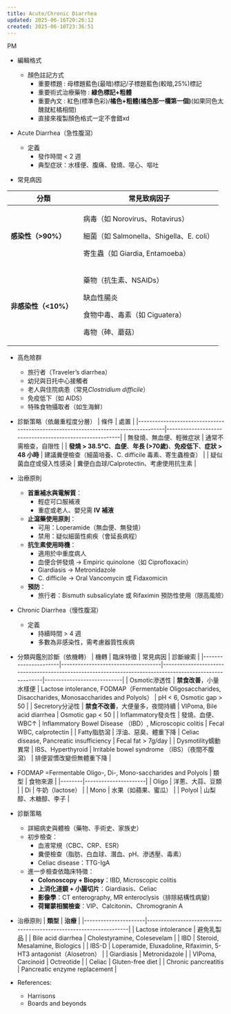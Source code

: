 ```yaml
---
title: Acute/Chronic Diarrhea
updated: 2025-06-16T20:26:12
created: 2025-06-10T23:36:51
---
```


PM

- 編輯格式
  - 顏色註記方式
    - 重要標題 : 母標題藍色(最暗)標記/子標題藍色(較暗,25%)標記
    - 重要術式治療藥物 : **綠色標記+粗體**
    - 重要內文 : 紅色(標準色彩)/**橘色+粗體(橘色那一欄第一個)**(如果同色太醜就紅橘相間)
    - 直接來複製顏色格式一定不會錯xd

- Acute Diarrhea（急性腹瀉）
  - 定義
    - 發作時間 \< 2 週
    - 典型症狀：水樣便、腹痛、發燒、噁心、嘔吐

- 常見病因
<table>
<colgroup>
<col style="width: 34%" />
<col style="width: 65%" />
</colgroup>
<thead>
<tr class="header">
<th>分類</th>
<th>常見致病因子</th>
</tr>
</thead>
<tbody>
<tr class="odd">
<td><strong>感染性（&gt;90%）</strong></td>
<td><p>病毒（如 Norovirus、Rotavirus）</p>
<p>細菌（如 Salmonella、Shigella、E. coli）</p>
<p>寄生蟲（如 Giardia, Entamoeba）</p></td>
</tr>
<tr class="even">
<td><strong>非感染性（&lt;10%）</strong></td>
<td><p>藥物（抗生素、NSAIDs）</p>
<p>缺血性腸炎</p>
<p>食物中毒、毒素（如 Ciguatera）</p>
<p>毒物（砷、蘑菇）</p></td>
</tr>
</tbody>
</table>

- 高危險群
  - 旅行者（Traveler’s diarrhea）
  - 幼兒與日托中心接觸者
  - 老人與住院病患（常見*Clostridium difficile*）
  - 免疫低下（如 AIDS）
  - 特殊食物攝取者（如生海鮮）

- 診斷策略（依嚴重程度分層）
| 條件                                                                               | 處置                                                    |
|------------------------------------------------------------------------------------|---------------------------------------------------------|
| 無發燒、無血便、輕微症狀                                                           | 通常不需檢查，自限性                                    |
| **發燒 \> 38.5°C**、**血便**、**年長 (\>70歲)**、**免疫低下**、**症狀 \> 48 小時** | 建議糞便檢查（細菌培養、C. difficile 毒素、寄生蟲檢查） |
| 疑似菌血症或侵入性感染                                                             | 糞便白血球/Calprotectin、考慮使用抗生素                 |

- 治療原則
  - **首重補水與電解質**：
    - 輕症可口服補液
    - 重症或老人、嬰兒需 **IV 補液**
  - **止瀉藥使用原則**：
    - 可用：Loperamide（無血便、無發燒）
    - 禁用：疑似細菌性痢疾（會延長病程）
  - **抗生素使用時機**：
    - 適用於中重度病人
    - 血便合併發燒 → Empiric quinolone（如 Ciprofloxacin）
    - Giardiasis → Metronidazole
    - C. difficile → Oral Vancomycin 或 Fidaxomicin
  - **預防**：
    - 旅行者：Bismuth subsalicylate 或 Rifaximin 預防性使用（限高風險）

- Chronic Diarrhea（慢性腹瀉）
  - 定義
    - 持續時間 \> 4 週
    - 多數為非感染性，需考慮器質性疾病

- 分類與鑑別診斷（依機轉）
| 機轉                 | 臨床特徵                           | 常見病因                                                                                                | 診斷線索                   |
|----------------------|------------------------------------|---------------------------------------------------------------------------------------------------------|----------------------------|
| Osmotic滲透性       | **禁食改善**，小量水樣便           | Lactose intolerance, FODMAP（Fermentable Oligosaccharides, Disaccharides, Monosaccharides and Polyols） | pH \< 6, Osmotic gap \> 50 |
| Secretory分泌性     | **禁食不改善**，大便量多，夜間持續 | VIPoma, Bile acid diarrhea                                                                              | Osmotic gap \< 50          |
| Inflammatory發炎性  | 發燒、血便、WBC↑                   | Inflammatory Bowel Disease （IBD）, Microscopic colitis                                                 | Fecal WBC, calprotectin    |
| Fatty脂肪瀉         | 浮油、惡臭、體重下降               | Celiac disease, Pancreatic insufficiency                                                                | Fecal fat \> 7g/day        |
| Dysmotility蠕動異常 | IBS、Hyperthyroid                  | Irritable bowel syndrome （IBS）（夜間不腹瀉）                                                          | 排便習慣改變但無體重下降   |

- FODMAP =Fermentable Oligo-, Di-, Mono-saccharides and Polyols
| 類型   | 食物來源             |
|--------|----------------------|
| Oligo  | 洋蔥、大蒜、豆類     |
| Di     | 牛奶（lactose）      |
| Mono   | 水果（如蘋果、蜜瓜） |
| Polyol | 山梨醇、木糖醇、李子 |

- 診斷策略
  - 詳細病史與體檢（藥物、手術史、家族史）
  - 初步檢查：
    - 血液常規（CBC、CRP、ESR）
    - 糞便檢查（脂肪、白血球、潛血、pH、滲透壓、毒素）
    - Celiac disease：TTG-IgA
  - 進一步檢查依臨床特徵：
    - **Colonoscopy + Biopsy**：IBD, Microscopic colitis
    - **上消化道鏡 + 小腸切片**：Giardiasis、Celiac
    - **影像學**：CT enterography, MR enteroclysis（排除結構性病變）
    - **荷爾蒙相關檢查**：VIP、Calcitonin、Chromogranin A

- 治療原則
| **類型**             | **治療**                                                          |
|----------------------|-------------------------------------------------------------------|
| Lactose intolerance  | 避免乳製品                                                        |
| Bile acid diarrhea   | Cholestyramine, Colesevelam                                       |
| IBD                  | Steroid, Mesalamine, Biologics                                    |
| IBS-D                | Loperamide, Eluxadoline, Rifaximin, 5-HT3 antagonist（Alosetron） |
| Giardiasis           | Metronidazole                                                     |
| VIPoma, Carcinoid    | Octreotide                                                        |
| Celiac               | Gluten-free diet                                                  |
| Chronic pancreatitis | Pancreatic enzyme replacement                                     |

- References:
  - Harrisons
  - Boards and beyonds
